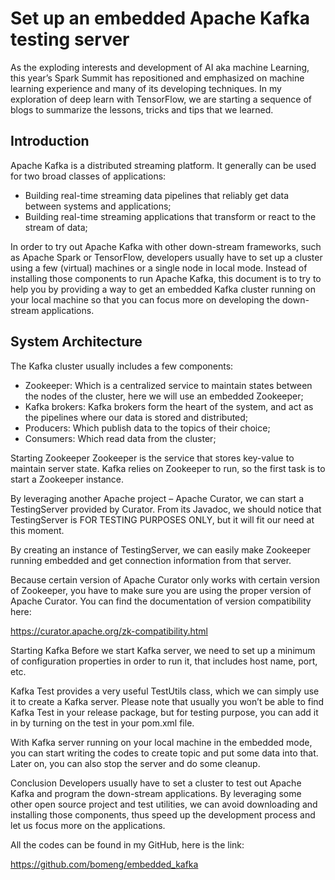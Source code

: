 # Set up an embedded Apache Kafka testing server


As the exploding interests and development of AI aka machine Learning, this year’s Spark Summit has repositioned and emphasized on machine learning experience and many of its developing techniques.  In my exploration of deep learn with TensorFlow, we are starting a sequence of blogs to summarize the lessons, tricks and tips that we learned.  

## Introduction

Apache Kafka is a distributed streaming platform. It generally can be used for two broad classes of applications:
- Building real-time streaming data pipelines that reliably get data between systems and applications;
- Building real-time streaming applications that transform or react to the stream of data;

In order to try out Apache Kafka with other down-stream frameworks, such as Apache Spark or TensorFlow, developers usually have to set up a cluster using a few (virtual) machines or a single node in local mode. Instead of installing those components to run Apache Kafka, this document is to try to help you by providing a way to get an embedded Kafka cluster running on your local machine so that you can focus more on developing the down-stream applications.

## System Architecture

The Kafka cluster usually includes a few components:
- Zookeeper:  Which is a centralized service to maintain states between the nodes of the cluster, here we will use an embedded Zookeeper;
- Kafka brokers: Kafka brokers form the heart of the system, and act as the pipelines where our data is stored and distributed;
- Producers: Which publish data to the topics of their choice;
- Consumers: Which read data from the cluster;

Starting Zookeeper
Zookeeper is the service that stores key-value to maintain server state. Kafka relies on Zookeeper to run, so the first task is to start a Zookeeper instance.

By leveraging another Apache project – Apache Curator, we can start a TestingServer provided by Curator. From its Javadoc, we should notice that TestingServer is FOR TESTING PURPOSES ONLY, but it will fit our need at this moment.

By creating an instance of TestingServer, we can easily make Zookeeper running embedded and get connection information from that server. 

Because certain version of Apache Curator only works with certain version of Zookeeper, you have to make sure you are using the proper version of Apache Curator. You can find the documentation of version compatibility here:

https://curator.apache.org/zk-compatibility.html

Starting Kafka
Before we start Kafka server, we need to set up a minimum of configuration properties in order to run it, that includes host name, port, etc.

Kafka Test provides a very useful TestUtils class, which we can simply use it to create a Kafka server. Please note that usually you won’t be able to find Kafka Test in your release package, but for testing purpose, you can add it in by turning on the <classifier>test</classifier> in your pom.xml file.

With Kafka server running on your local machine in the embedded mode, you can start writing the codes to create topic and put some data into that. Later on, you can also stop the server and do some cleanup.

Conclusion
Developers usually have to set a cluster to test out Apache Kafka and program the down-stream applications. By leveraging some other open source project and test utilities, we can avoid downloading and installing those components, thus speed up the development process and let us focus more on the applications.

All the codes can be found in my GitHub, here is the link:

https://github.com/bomeng/embedded_kafka
